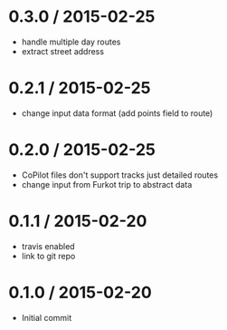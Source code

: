 0.3.0 / 2015-02-25
==================

 * handle multiple day routes
 * extract street address

0.2.1 / 2015-02-25
==================

 * change input data format (add points field to route)

0.2.0 / 2015-02-25
==================

 * CoPilot files don't support tracks just detailed routes
 * change input from Furkot trip to abstract data

0.1.1 / 2015-02-20
==================

 * travis enabled
 * link to git repo

0.1.0 / 2015-02-20
==================

 * Initial commit

